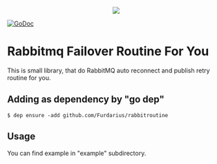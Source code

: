 <p align="center"><img src="https://habrastorage.org/webt/59/e2/71/59e271948a792190098780.png"></p>

[![GoDoc](https://godoc.org/github.com/Furdarius/rabbitroutine?status.svg)](https://godoc.org/github.com/Furdarius/rabbitroutine)

# Rabbitmq Failover Routine For You

This is small library, that do RabbitMQ auto reconnect and publish retry routine for you.

## Adding as dependency by "go dep"
```
$ dep ensure -add github.com/Furdarius/rabbitroutine
```

## Usage

You can find example in "example" subdirectory.